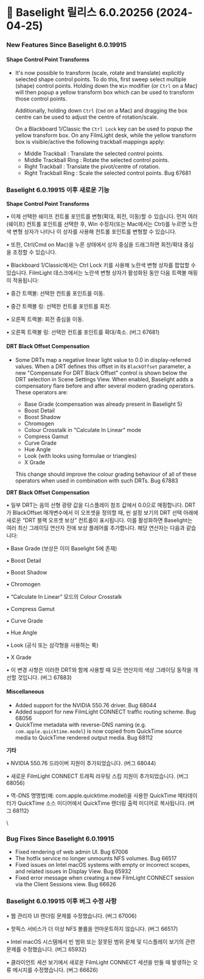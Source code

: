 # 🥳 Baselight 릴리스 6.0.20256 (2024-04-25)

### New Features Since Baselight 6.0.19915

#### Shape Control Point Transforms

*   It's now possible to transform (scale, rotate and translate) explicitly selected shape control points. To do this, first sweep select multiple (shape) control points. Holding down the `Win` modifier (or `Ctrl` on a Mac) will then popup a yellow transform box which can be used to transform those control points.

    Additionally, holding down `Ctrl` (`Cmd` on a Mac) and dragging the box centre can be used to adjust the centre of rotation/scale.

    On a Blackboard 1/Classic the `Ctrl Lock` key can be used to popup the yellow transform box. On any FilmLight desk, while the yellow transform box is visible/active the following trackball mappings apply:

    * Middle Trackball : Translate the selected control points.
    * Middle Trackball Ring : Rotate the selected control points.
    * Right Trackball : Translate the pivot/centre of rotation.
    * Right Trackball Ring : Scale the selected control points. Bug 67681

### Baselight 6.0.19915 이후 새로운 기능

**Shape Control Point Transforms**

• 이제 선택한 쉐이프 컨트롤 포인트를 변형(확대, 회전, 이동)할 수 있습니다. 먼저 여러 (쉐이프) 컨트롤 포인트를 선택한 후, Win 수정자(또는 Mac에서는 Ctrl)를 누르면 노란색 변형 상자가 나타나 이 상자를 사용해 컨트롤 포인트를 변형할 수 있습니다.

• 또한, Ctrl(Cmd on Mac)을 누른 상태에서 상자 중심을 드래그하면 회전/확대 중심을 조정할 수 있습니다.

• Blackboard 1/Classic에서는 Ctrl Lock 키를 사용해 노란색 변형 상자를 팝업할 수 있습니다. FilmLight 데스크에서는 노란색 변형 상자가 활성화된 동안 다음 트랙볼 매핑이 적용됩니다:

• 중간 트랙볼: 선택한 컨트롤 포인트를 이동.

• 중간 트랙볼 링: 선택한 컨트롤 포인트를 회전.

• 오른쪽 트랙볼: 회전 중심을 이동.

• 오른쪽 트랙볼 링: 선택한 컨트롤 포인트를 확대/축소. (버그 67681)

#### DRT Black Offset Compensation

*   Some DRTs map a negative linear light value to 0.0 in display-referred values. When a DRT defines this offset in its `BlackOffset` parameter, a new "Compensate For DRT Black Offset" control is shown below the DRT selection in Scene Settings View. When enabled, Baselight adds a compensatory flare before and after several modern grading operators. These operators are:

    * Base Grade (compensation was already present in Baselight 5)
    * Boost Detail
    * Boost Shadow
    * Chromogen
    * Colour Crosstalk in "Calculate In Linear" mode
    * Compress Gamut
    * Curve Grade
    * Hue Angle
    * Look (with looks using formulae or triangles)
    * X Grade

    This change should improve the colour grading behaviour of all of these operators when used in combination with such DRTs. Bug 67883

**DRT Black Offset Compensation**

• 일부 DRT는 음의 선형 광량 값을 디스플레이 참조 값에서 0.0으로 매핑합니다. DRT가 BlackOffset 매개변수에서 이 오프셋을 정의할 때, 씬 설정 보기의 DRT 선택 아래에 새로운 “DRT 블랙 오프셋 보상” 컨트롤이 표시됩니다. 이를 활성화하면 Baselight는 여러 최신 그레이딩 연산자 전에 보상 플레어를 추가합니다. 해당 연산자는 다음과 같습니다:

• Base Grade (보상은 이미 Baselight 5에 존재)

• Boost Detail

• Boost Shadow

• Chromogen

• “Calculate In Linear” 모드의 Colour Crosstalk

• Compress Gamut

• Curve Grade

• Hue Angle

• Look (공식 또는 삼각형을 사용하는 룩)

• X Grade

• 이 변경 사항은 이러한 DRT와 함께 사용할 때 모든 연산자의 색상 그레이딩 동작을 개선할 것입니다. (버그 67883)

#### Miscellaneous

* Added support for the NVIDIA 550.76 driver. Bug 68044
* Added support for new FilmLight CONNECT traffic routing scheme. Bug 68056
* QuickTime metadata with reverse-DNS naming (e.g. `com.apple.quicktime.model`) is now copied from QuickTime source media to QuickTime rendered output media. Bug 68112

**기타**

• NVIDIA 550.76 드라이버 지원이 추가되었습니다. (버그 68044)

• 새로운 FilmLight CONNECT 트래픽 라우팅 스킴 지원이 추가되었습니다. (버그 68056)

• 역-DNS 명명법(예: com.apple.quicktime.model)을 사용한 QuickTime 메타데이터가 QuickTime 소스 미디어에서 QuickTime 렌더링 출력 미디어로 복사됩니다. (버그 68112)

\


### Bug Fixes Since Baselight 6.0.19915

* Fixed rendering of web admin UI. Bug 67006
* The hotfix service no longer unmounts NFS volumes. Bug 66517
* Fixed issues on Intel macOS systems with empty or incorrect scopes, and related issues in Display View. Bug 65932
* Fixed error message when creating a new FilmLight CONNECT session via the Client Sessions view. Bug 66626

### Baselight 6.0.19915 이후 버그 수정 사항

• 웹 관리자 UI 렌더링 문제를 수정했습니다. (버그 67006)

• 핫픽스 서비스가 더 이상 NFS 볼륨을 언마운트하지 않습니다. (버그 66517)

• Intel macOS 시스템에서 빈 범위 또는 잘못된 범위 문제 및 디스플레이 보기의 관련 문제를 수정했습니다. (버그 65932)

• 클라이언트 세션 보기에서 새로운 FilmLight CONNECT 세션을 만들 때 발생하는 오류 메시지를 수정했습니다. (버그 66626)
